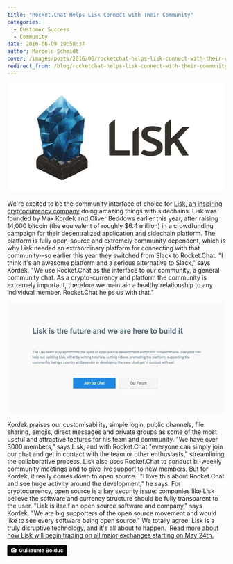 ```yaml
---
title: "Rocket.Chat Helps Lisk Connect with Their Community"
categories:
  - Customer Success
  - Community
date: 2016-06-09 19:58:37
author: Marcelo Schmidt
cover: /images/posts/2016/06/rocketchat-helps-lisk-connect-with-their-community/cover-lisk-community-connect.jpg
redirect_from: /blog/rocketchat-helps-lisk-connect-with-their-community
---
```


![](/images/posts/2016/06/rocketchat-helps-lisk-connect-with-their-community/lisk-logo.jpg? "lisk-logo.jpg")

We're excited to be the community interface of choice for [Lisk, an inspiring cryptocurrency company](http://lisk.io/) doing amazing things with sidechains. Lisk was founded by Max Kordek and Oliver Beddows earlier this year, after raising 14,000 bitcoin (the equivalent of roughly $6.4 million) in a crowdfunding campaign for their decentralized application and sidechain platform. The platform is fully open-source and extremely community dependent, which is why Lisk needed an extraordinary platform for connecting with that community--so earlier this year they switched from Slack to Rocket.Chat. "I think it's an awesome platform and a serious alternative to Slack," says Kordek. "We use Rocket.Chat as the interface to our community, a general community chat. As a crypto-currency and platform the community is extremely important, therefore we maintain a healthy relationship to any individual member. Rocket.Chat helps us with that."

![](/images/posts/2016/06/rocketchat-helps-lisk-connect-with-their-community/list_join_chat.jpg?)

Kordek praises our customisability, simple login, public channels, file sharing, emojis, direct messages and private groups as some of the most useful and attractive features for his team and community. "We have over 3000 members," says Lisk, and with Rocket.Chat "everyone can simply join our chat and get in contact with the team or other enthusiasts," streamlining the collaborative process. Lisk also uses Rocket.Chat to conduct bi-weekly community meetings and to give live support to new members. But for Kordek, it really comes down to open source.  "I love this about Rocket.Chat and see huge activity around the development," he says. For cryptocurrency, open source is a key security issue: companies like Lisk believe the software and currency structure should be fully transparent to the user. "Lisk is itself an open source software and company," says Kordek. "We are big supporters of the open source movement and would like to see every software being open source." We totally agree. Lisk is a truly disruptive technology, and it's all about to happen.  [Read more about how Lisk will begin trading on all major exchanges starting on May 24th.](http://www.ibtimes.co.uk/lisk-releases-modular-cryptocurrency-sidechains-1559351)

<a style="background-color:black;color:white;text-decoration:none;padding:4px 6px;font-family:-apple-system, BlinkMacSystemFont, &quot;San Francisco&quot;, &quot;Helvetica Neue&quot;, Helvetica, Ubuntu, Roboto, Noto, &quot;Segoe UI&quot;, Arial, sans-serif;font-size:12px;font-weight:bold;line-height:1.2;display:inline-block;border-radius:3px;" href="https://unsplash.com/@guibolduc?utm_medium=referral&amp;utm_campaign=photographer-credit&amp;utm_content=creditBadge" target="_blank" rel="noopener noreferrer" title="Download free do whatever you want high-resolution photos from Guillaume Bolduc"><span style="display:inline-block;padding:2px 3px;"><svg xmlns="http://www.w3.org/2000/svg" style="height:12px;width:auto;position:relative;vertical-align:middle;top:-1px;fill:white;" viewBox="0 0 32 32"><title>unsplash-logo</title><path d="M20.8 18.1c0 2.7-2.2 4.8-4.8 4.8s-4.8-2.1-4.8-4.8c0-2.7 2.2-4.8 4.8-4.8 2.7.1 4.8 2.2 4.8 4.8zm11.2-7.4v14.9c0 2.3-1.9 4.3-4.3 4.3h-23.4c-2.4 0-4.3-1.9-4.3-4.3v-15c0-2.3 1.9-4.3 4.3-4.3h3.7l.8-2.3c.4-1.1 1.7-2 2.9-2h8.6c1.2 0 2.5.9 2.9 2l.8 2.4h3.7c2.4 0 4.3 1.9 4.3 4.3zm-8.6 7.5c0-4.1-3.3-7.5-7.5-7.5-4.1 0-7.5 3.4-7.5 7.5s3.3 7.5 7.5 7.5c4.2-.1 7.5-3.4 7.5-7.5z"></path></svg></span><span style="display:inline-block;padding:2px 3px;">Guillaume Bolduc</span></a>
